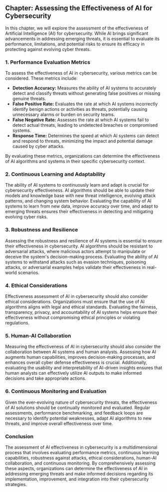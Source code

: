 Chapter: Assessing the Effectiveness of AI for Cybersecurity
------------------------------------------------------------

In this chapter, we will explore the assessment of the effectiveness of Artificial Intelligence (AI) for cybersecurity. While AI brings significant advancements in addressing emerging threats, it is essential to evaluate its performance, limitations, and potential risks to ensure its efficacy in protecting against evolving cyber threats.

### 1. Performance Evaluation Metrics

To assess the effectiveness of AI in cybersecurity, various metrics can be considered. These metrics include:

* **Detection Accuracy:** Measures the ability of AI systems to accurately detect and classify threats without generating false positives or missing genuine threats.
* **False Positive Rate:** Evaluates the rate at which AI systems incorrectly identify benign actions or activities as threats, potentially causing unnecessary alarms or burden on security teams.
* **False Negative Rate:** Assesses the rate at which AI systems fail to detect actual threats, leading to undetected breaches or compromised systems.
* **Response Time:** Determines the speed at which AI systems can detect and respond to threats, minimizing the impact and potential damage caused by cyber attacks.

By evaluating these metrics, organizations can determine the effectiveness of AI algorithms and systems in their specific cybersecurity context.

### 2. Continuous Learning and Adaptability

The ability of AI systems to continuously learn and adapt is crucial for cybersecurity effectiveness. AI algorithms should be able to update their models and knowledge base with new threat intelligence, evolving attack patterns, and changing system behavior. Evaluating the capability of AI systems to learn from new data, improve accuracy over time, and adapt to emerging threats ensures their effectiveness in detecting and mitigating evolving cyber risks.

### 3. Robustness and Resilience

Assessing the robustness and resilience of AI systems is essential to ensure their effectiveness in cybersecurity. AI algorithms should be resistant to adversarial attacks, where malicious actors attempt to manipulate or deceive the system's decision-making process. Evaluating the ability of AI systems to withstand attacks such as evasion techniques, poisoning attacks, or adversarial examples helps validate their effectiveness in real-world scenarios.

### 4. Ethical Considerations

Effectiveness assessment of AI in cybersecurity should also consider ethical considerations. Organizations must ensure that the use of AI algorithms aligns with legal and ethical standards. Evaluating the fairness, transparency, privacy, and accountability of AI systems helps ensure their effectiveness without compromising ethical principles or violating regulations.

### 5. Human-AI Collaboration

Measuring the effectiveness of AI in cybersecurity should also consider the collaboration between AI systems and human analysts. Assessing how AI augments human capabilities, improves decision-making processes, and enhances overall cyber defense effectiveness is crucial. Additionally, evaluating the usability and interpretability of AI-driven insights ensures that human analysts can effectively utilize AI outputs to make informed decisions and take appropriate actions.

### 6. Continuous Monitoring and Evaluation

Given the ever-evolving nature of cybersecurity threats, the effectiveness of AI solutions should be continually monitored and evaluated. Regular assessments, performance benchmarking, and feedback loops are necessary to identify potential weaknesses, adapt AI algorithms to new threats, and improve overall effectiveness over time.

### Conclusion

The assessment of AI effectiveness in cybersecurity is a multidimensional process that involves evaluating performance metrics, continuous learning capabilities, robustness against attacks, ethical considerations, human-AI collaboration, and continuous monitoring. By comprehensively assessing these aspects, organizations can determine the effectiveness of AI in addressing emerging threats and make informed decisions regarding its implementation, improvement, and integration into their cybersecurity strategies.
